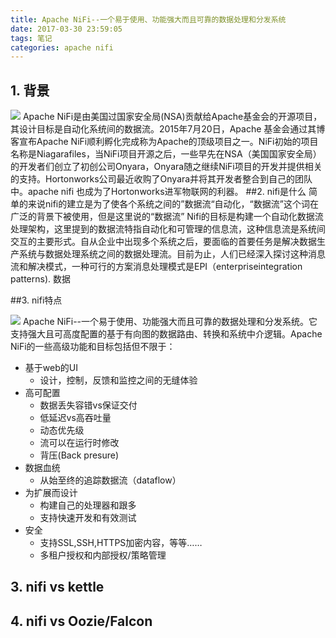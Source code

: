 ```yaml
---
title: Apache NiFi--一个易于使用、功能强大而且可靠的数据处理和分发系统
date: 2017-03-30 23:59:05
tags: 笔记
categories: apache nifi
---
```


## 1. 背景

  ![](https://nifi.apache.org/assets/images/apache-nifi-logo.svg)
        Apache NiFi是由美国过国家安全局(NSA)贡献给Apache基金会的开源项目，其设计目标是自动化系统间的数据流。2015年7月20日，Apache 基金会通过其博客宣布Apache NiFi顺利孵化完成称为Apache的顶级项目之一。NiFi初始的项目名称是Niagarafiles，当NiFi项目开源之后，一些早先在NSA（美国国家安全局）的开发者们创立了初创公司Onyara，Onyara随之继续NiFi项目的开发并提供相关的支持。Hortonworks公司最近收购了Onyara并将其开发者整合到自己的团队中。apache nifi 也成为了Hortonworks进军物联网的利器。
##2. nifi是什么
简单的来说nifi的建立是为了使各个系统之间的”数据流“自动化，“数据流”这个词在广泛的背景下被使用，但是这里说的“数据流”
Nifi的目标是构建一个自动化数据流处理架构，这里提到的数据流特指自动化和可管理的信息流，这种信息流是系统间交互的主要形式。自从企业中出现多个系统之后，要面临的首要任务是解决数据生产系统与数据处理系统之间的数据处理流。目前为止，人们已经深入探讨这种消息流和解决模式，一种可行的方案消息处理模式是EPI（enterpriseintegration patterns).
数据

##3. nifi特点

   ![](https://nifi.apache.org/assets/images/flow-th.png)
  Apache NiFi--一个易于使用、功能强大而且可靠的数据处理和分发系统。它支持强大且可高度配置的基于有向图的数据路由、转换和系统中介逻辑。Apache NiFi的一些高级功能和目标包括但不限于：
    
* 基于web的UI
    * 设计，控制，反馈和监控之间的无缝体验
* 高可配置
    * 数据丢失容错vs保证交付
    * 低延迟vs高吞吐量
    * 动态优先级
    * 流可以在运行时修改
    * 背压(Back presure)
* 数据血统
    * 从始至终的追踪数据流（dataflow）
* 为扩展而设计
    * 构建自己的处理器和跟多
    * 支持快速开发和有效测试
* 安全
    * 支持SSL,SSH,HTTPS加密内容，等等……
    * 多租户授权和内部授权/策略管理 

## 3. nifi vs kettle

## 4. nifi vs Oozie/Falcon 

